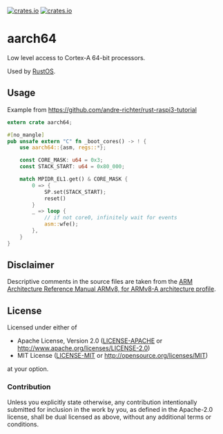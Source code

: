 [![crates.io](https://img.shields.io/crates/d/cortex-a.svg)](https://crates.io/crates/cortex-a)
[![crates.io](https://img.shields.io/crates/v/cortex-a.svg)](https://crates.io/crates/cortex-a)

# aarch64

Low level access to Cortex-A 64-bit processors.

Used by [RustOS](https://github.com/wangrunji0408/RustOS).

## Usage

Example from https://github.com/andre-richter/rust-raspi3-tutorial

```rust
extern crate aarch64;

#[no_mangle]
pub unsafe extern "C" fn _boot_cores() -> ! {
    use aarch64::{asm, regs::*};

    const CORE_MASK: u64 = 0x3;
    const STACK_START: u64 = 0x80_000;

    match MPIDR_EL1.get() & CORE_MASK {
        0 => {
            SP.set(STACK_START);
            reset()
        }
        _ => loop {
            // if not core0, infinitely wait for events
            asm::wfe();
        },
    }
}
```

## Disclaimer

Descriptive comments in the source files are taken from the [ARM Architecture Reference Manual ARMv8, for ARMv8-A architecture profile](https://static.docs.arm.com/ddi0487/ca/DDI0487C_a_armv8_arm.pdf?_ga=2.266626254.1122218691.1534883460-1326731866.1530967873).

## License

Licensed under either of

- Apache License, Version 2.0 ([LICENSE-APACHE](LICENSE-APACHE) or
  http://www.apache.org/licenses/LICENSE-2.0)
- MIT License ([LICENSE-MIT](LICENSE-MIT) or http://opensource.org/licenses/MIT)

at your option.

### Contribution

Unless you explicitly state otherwise, any contribution intentionally submitted for inclusion in the
work by you, as defined in the Apache-2.0 license, shall be dual licensed as above, without any
additional terms or conditions.
